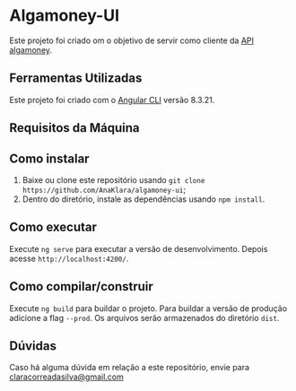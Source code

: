 # Algamoney-UI

Este projeto foi criado om o objetivo de servir como cliente da [API algamoney](https://github.com/AnaKlara/algamoney-api).

## Ferramentas Utilizadas

Este projeto foi criado com o [Angular CLI](https://github.com/angular/angular-cli) versão 8.3.21.

## Requisitos da Máquina

## Como instalar

1. Baixe ou clone este repositório usando `git clone https://github.com/AnaKlara/algamoney-ui`;
2. Dentro do diretório, instale as dependências usando `npm install`.

## Como executar

Execute `ng serve` para executar a versão de desenvolvimento. Depois acesse `http://localhost:4200/`.

## Como compilar/construir

Execute `ng build` para buildar o projeto. Para buildar a versão de produção adicione a flag `--prod`. Os arquivos serão armazenados do diretório `dist`.

## Dúvidas

Caso há alguma dúvida em relação a este repositório, envie para claracorreadasilva@gmail.com
